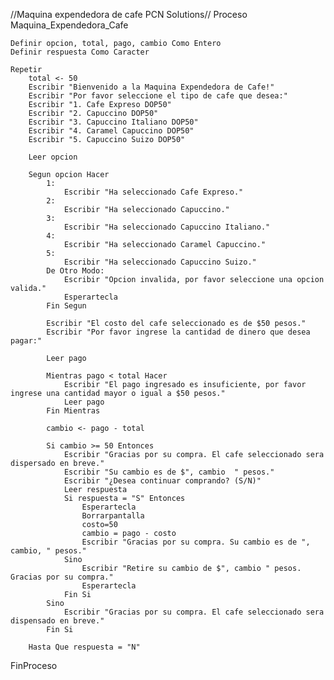 //Maquina expendedora de cafe PCN Solutions//
Proceso Maquina_Expendedora_Cafe
	
	Definir opcion, total, pago, cambio Como Entero
	Definir respuesta Como Caracter
	
	Repetir
		total <- 50
		Escribir "Bienvenido a la Maquina Expendedora de Cafe!"
		Escribir "Por favor seleccione el tipo de cafe que desea:"
		Escribir "1. Cafe Expreso DOP50"
		Escribir "2. Capuccino DOP50"
		Escribir "3. Capuccino Italiano DOP50"
		Escribir "4. Caramel Capuccino DOP50"
		Escribir "5. Capuccino Suizo DOP50"
		
		Leer opcion
		
		Segun opcion Hacer
			1:
				Escribir "Ha seleccionado Cafe Expreso."
			2:
				Escribir "Ha seleccionado Capuccino."
			3:
				Escribir "Ha seleccionado Capuccino Italiano."
			4:
				Escribir "Ha seleccionado Caramel Capuccino."
			5:
				Escribir "Ha seleccionado Capuccino Suizo."
			De Otro Modo:
				Escribir "Opcion invalida, por favor seleccione una opcion valida."
				Esperartecla
			Fin Segun
			
			Escribir "El costo del cafe seleccionado es de $50 pesos."
			Escribir "Por favor ingrese la cantidad de dinero que desea pagar:"
			
			Leer pago
			
			Mientras pago < total Hacer
				Escribir "El pago ingresado es insuficiente, por favor ingrese una cantidad mayor o igual a $50 pesos."
				Leer pago
			Fin Mientras
			
			cambio <- pago - total
			
			Si cambio >= 50 Entonces
				Escribir "Gracias por su compra. El cafe seleccionado sera dispersado en breve."
				Escribir "Su cambio es de $", cambio  " pesos."
				Escribir "¿Desea continuar comprando? (S/N)"
				Leer respuesta
				Si respuesta = "S" Entonces
					Esperartecla
					Borrarpantalla
					costo=50
					cambio = pago - costo
					Escribir "Gracias por su compra. Su cambio es de ", cambio, " pesos."
				Sino
					Escribir "Retire su cambio de $", cambio " pesos. Gracias por su compra."
					Esperartecla
				Fin Si
			Sino
				Escribir "Gracias por su compra. El cafe seleccionado sera dispensado en breve."
			Fin Si
			
		Hasta Que respuesta = "N"
		
		
		
FinProceso
